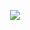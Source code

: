 </p>
<p align="center">
  <img src="https://files.catbox.moe/l2thz3.png" />
</p>
<div align="center">
